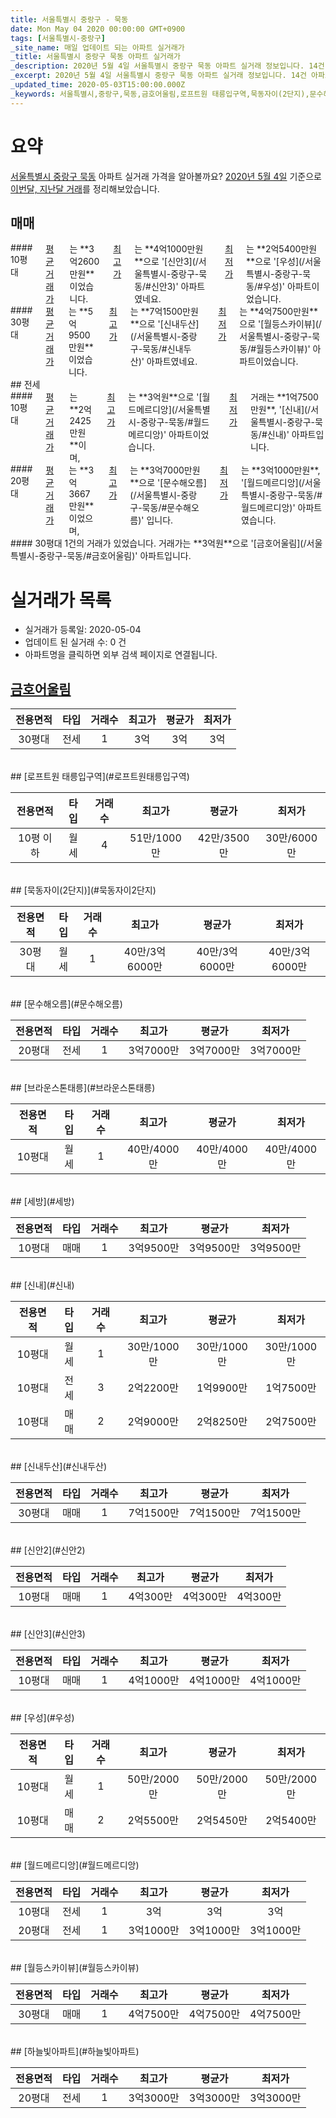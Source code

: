```yaml
---
title: 서울특별시 중랑구 - 묵동
date: Mon May 04 2020 00:00:00 GMT+0900
tags: [서울특별시-중랑구]
_site_name: 매일 업데이트 되는 아파트 실거래가
_title: 서울특별시 중랑구 묵동 아파트 실거래가
_description: 2020년 5월 4일 서울특별시 중랑구 묵동 아파트 실거래 정보입니다. 14건 아파트 정보가 있습니다.
_excerpt: 2020년 5월 4일 서울특별시 중랑구 묵동 아파트 실거래 정보입니다. 14건 아파트 정보가 있습니다.
_updated_time: 2020-05-03T15:00:00.000Z
_keywords: 서울특별시,중랑구,묵동,금호어울림,로프트원 태릉입구역,묵동자이(2단지),문수해오름,브라운스톤태릉,세방,신내,신내두산,신안2,신안3,우성,월드메르디앙,월등스카이뷰,하늘빛아파트
---
```





# 요약
<ins>서울특별시 중랑구 묵동</ins> 아파트 실거래 가격을 알아볼까요? <ins>2020년 5월 4일</ins> 기준으로 <ins>이번달, 지난달 거래</ins>를 정리해보았습니다.

## 매매
<div class="container">
<div class="six columns" markdown="1">
#### 10평대
<ins>평균 거래가</ins>는 **3억2600만원**이었습니다. <ins>최고가</ins>는 **4억1000만원**으로 '[신안3](/서울특별시-중랑구-묵동/#신안3)' 아파트였네요. <ins>최저가</ins>는 **2억5400만원**으로 '[우성](/서울특별시-중랑구-묵동/#우성)' 아파트이었습니다.
</div>
<div class="six columns" markdown="1">
#### 30평대
<ins>평균 거래가</ins>는 **5억9500만원**이었습니다. <ins>최고가</ins>는 **7억1500만원**으로 '[신내두산](/서울특별시-중랑구-묵동/#신내두산)' 아파트였네요. <ins>최저가</ins>는 **4억7500만원**으로 '[월등스카이뷰](/서울특별시-중랑구-묵동/#월등스카이뷰)' 아파트이었습니다.
</div>
</div>
## 전세
<div class="container">
<div class="six columns" markdown="1">
#### 10평대
<ins>평균 거래가</ins>는 **2억2425만원**이며, <ins>최고가</ins>는 **3억원**으로 '[월드메르디앙](/서울특별시-중랑구-묵동/#월드메르디앙)' 아파트이었습니다. <ins>최저가</ins> 거래는 **1억7500만원**, '[신내](/서울특별시-중랑구-묵동/#신내)' 아파트입니다.
</div>
<div class="six columns" markdown="1">
#### 20평대
<ins>평균 거래가</ins>는 **3억3667만원**이었으며, <ins>최고가</ins>는 **3억7000만원**으로 '[문수해오름](/서울특별시-중랑구-묵동/#문수해오름)' 입니다. <ins>최저가</ins>는 **3억1000만원**, '[월드메르디앙](/서울특별시-중랑구-묵동/#월드메르디앙)' 아파트였습니다.
</div>
</div>
<div class="container">
<div class="twelve columns" markdown="1">
#### 30평대
1건의 거래가 있었습니다. 거래가는 **3억원**으로 '[금호어울림](/서울특별시-중랑구-묵동/#금호어울림)' 아파트입니다.
</div>
</div>



# 실거래가 목록
- 실거래가 등록일: 2020-05-04
- 업데이트 된 실거래 수: 0 건
- 아파트명을 클릭하면 외부 검색 페이지로 연결됩니다.

## [금호어울림](#금호어울림)

|전용면적|타입|거래수|최고가|평균가|최저가|
|:---:|:---:|:---:|:---:|:---:|:---:|
|30평대|<span class="deal-type-2">전세</span>|1|3억|3억|3억|

<br/>
## [로프트원 태릉입구역](#로프트원태릉입구역)

|전용면적|타입|거래수|최고가|평균가|최저가|
|:---:|:---:|:---:|:---:|:---:|:---:|
|10평 이하|<span class="deal-type-3">월세</span>|4|51만/1000만|42만/3500만|30만/6000만|

<br/>
## [묵동자이(2단지)](#묵동자이2단지)

|전용면적|타입|거래수|최고가|평균가|최저가|
|:---:|:---:|:---:|:---:|:---:|:---:|
|30평대|<span class="deal-type-3">월세</span>|1|40만/3억6000만|40만/3억6000만|40만/3억6000만|

<br/>
## [문수해오름](#문수해오름)

|전용면적|타입|거래수|최고가|평균가|최저가|
|:---:|:---:|:---:|:---:|:---:|:---:|
|20평대|<span class="deal-type-2">전세</span>|1|3억7000만|3억7000만|3억7000만|

<br/>
## [브라운스톤태릉](#브라운스톤태릉)

|전용면적|타입|거래수|최고가|평균가|최저가|
|:---:|:---:|:---:|:---:|:---:|:---:|
|10평대|<span class="deal-type-3">월세</span>|1|40만/4000만|40만/4000만|40만/4000만|

<br/>
## [세방](#세방)

|전용면적|타입|거래수|최고가|평균가|최저가|
|:---:|:---:|:---:|:---:|:---:|:---:|
|10평대|<span class="deal-type-1">매매</span>|1|3억9500만|3억9500만|3억9500만|

<br/>
## [신내](#신내)

|전용면적|타입|거래수|최고가|평균가|최저가|
|:---:|:---:|:---:|:---:|:---:|:---:|
|10평대|<span class="deal-type-3">월세</span>|1|30만/1000만|30만/1000만|30만/1000만|
|10평대|<span class="deal-type-2">전세</span>|3|2억2200만|1억9900만|1억7500만|
|10평대|<span class="deal-type-1">매매</span>|2|2억9000만|2억8250만|2억7500만|

<br/>
## [신내두산](#신내두산)

|전용면적|타입|거래수|최고가|평균가|최저가|
|:---:|:---:|:---:|:---:|:---:|:---:|
|30평대|<span class="deal-type-1">매매</span>|1|7억1500만|7억1500만|7억1500만|

<br/>
## [신안2](#신안2)

|전용면적|타입|거래수|최고가|평균가|최저가|
|:---:|:---:|:---:|:---:|:---:|:---:|
|10평대|<span class="deal-type-1">매매</span>|1|4억300만|4억300만|4억300만|

<br/>
## [신안3](#신안3)

|전용면적|타입|거래수|최고가|평균가|최저가|
|:---:|:---:|:---:|:---:|:---:|:---:|
|10평대|<span class="deal-type-1">매매</span>|1|4억1000만|4억1000만|4억1000만|

<br/>
## [우성](#우성)

|전용면적|타입|거래수|최고가|평균가|최저가|
|:---:|:---:|:---:|:---:|:---:|:---:|
|10평대|<span class="deal-type-3">월세</span>|1|50만/2000만|50만/2000만|50만/2000만|
|10평대|<span class="deal-type-1">매매</span>|2|2억5500만|2억5450만|2억5400만|

<br/>
## [월드메르디앙](#월드메르디앙)

|전용면적|타입|거래수|최고가|평균가|최저가|
|:---:|:---:|:---:|:---:|:---:|:---:|
|10평대|<span class="deal-type-2">전세</span>|1|3억|3억|3억|
|20평대|<span class="deal-type-2">전세</span>|1|3억1000만|3억1000만|3억1000만|

<br/>
## [월등스카이뷰](#월등스카이뷰)

|전용면적|타입|거래수|최고가|평균가|최저가|
|:---:|:---:|:---:|:---:|:---:|:---:|
|30평대|<span class="deal-type-1">매매</span>|1|4억7500만|4억7500만|4억7500만|

<br/>
## [하늘빛아파트](#하늘빛아파트)

|전용면적|타입|거래수|최고가|평균가|최저가|
|:---:|:---:|:---:|:---:|:---:|:---:|
|20평대|<span class="deal-type-2">전세</span>|1|3억3000만|3억3000만|3억3000만|

<br/>



